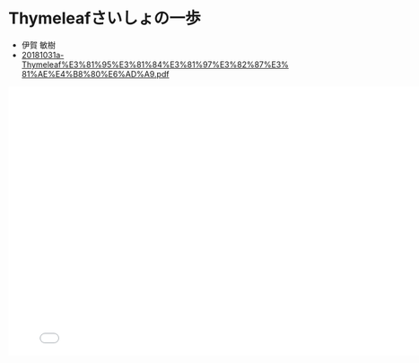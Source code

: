 # Thymeleafさいしょの⼀歩

- 伊賀 敏樹
- [20181031a-Thymeleaf%E3%81%95%E3%81%84%E3%81%97%E3%82%87%E3%81%AE%E4%B8%80%E6%AD%A9.pdf](https://ozaki25.github.io/spring-fest-2018/pdf/20181031a-Thymeleaf%E3%81%95%E3%81%84%E3%81%97%E3%82%87%E3%81%AE%E4%B8%80%E6%AD%A9.pdf)

<iframe src="/spring-fest-2018/pdf/20181031a-Thymeleafさいしょの一歩.pdf" width="800" height="480" scrolling="no" frameborder="0" webkitallowfullscreen mozallowfullscreen allowfullscreen></iframe>
